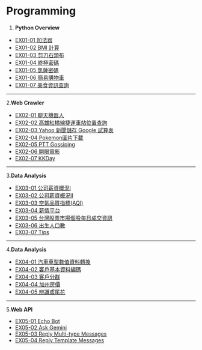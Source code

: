 # Programming

1. **Python Overview**
  - [EX01-01 加法器](EX01_01.ipynb)
  - [EX01-02 BMI 計算](EX01_02_.ipynb)
  - [EX01-03 剪刀石頭布](EX01_03.ipynb)
  - [EX01-04 終極密碼](EX01_04.ipynb)
  - [EX01-05 凱薩密碼](EX01_05.ipynb)
  - [EX01-06 簡易購物車](EX01_06.ipynb)
  - [EX01-07 美食資訊查詢](EX01_07.ipynb)
---
2.**Web Crawler**
  - [EX02-01 聊天機器人](EX02_01.ipynb)
  - [EX02-02 高雄紅橘線捷運車站位置查詢](EX02_02.ipynb)
  - [EX02-03 Yahoo 新聞儲存 Google 試算表](EX02_03.ipynb)
  - [EX02-04 Pokemon圖片下載](EX02_04.ipynb)
  - [EX02-05 PTT Gossiping](EX02_05.ipynb)
  - [EX02-06 開眼電影](EX02_06.ipynb)
  - [EX02-07 KKDay](EX02_07.ipynb)
---
3.**Data Analysis**
  - [EX03-01 公司薪資概況Ⅰ](EX03_01.ipynb)
  - [EX03-02 公司薪資概況ⅠⅠ](EX03_02.ipynb)
  - [EX03-03 空氣品質指標(AQI)](EX03_03.ipynb)
  - [EX03-04 薪情平台](EX03_04.ipynb)
  - [EX03-05 台灣股票市場個股每日成交資訊](EX03_05.ipynb)
  - [EX03-06 出生人口數](EX03_06.ipynb)
  - [EX03-07 Tips](EX03_07.ipynb)
---
4.**Data Analysis**
  - [EX04-01 汽車車型數值資料轉換](EX04_01.ipynb)
  - [EX04-02 客戶基本資料編碼](EX04_02.ipynb)
  - [EX04-03 客戶分群](EX04_03.ipynb)
  - [EX04-04 加州房價](EX04_01.ipynb)
  - [EX04-05 辨識鳶尾花](EX04_01.ipynb)

---
5.**Web API**
  - [EX05-01 Echo Bot](EX05_01.ipynb)
  - [EX05-02 Ask Gemini](EX05_02.ipynb)
  - [EX05-03 Reply Multi-type Messages](EX05_03.ipynb)
  - [EX05-04 Reply Template Messages](EX05_03.ipynb)
